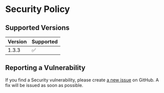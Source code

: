 # Security Policy

## Supported Versions

| Version | Supported          |
| ------- | ------------------ |
| 1.3.3   | :white_check_mark: |

## Reporting a Vulnerability

If you find a Security vulnerability, please create [a new issue](https://github.com/TheAcharya/csv2notion-neo/issues) on GitHub. A fix will be issued as soon as possible.
